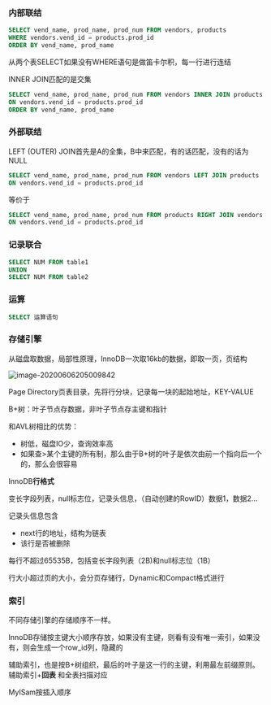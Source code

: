 ### 内部联结

```sql 
SELECT vend_name, prod_name, prod_num FROM vendors, products
WHERE vendors.vend_id = products.prod_id
ORDER BY vend_name, prod_name
```

从两个表SELECT如果没有WHERE语句是做笛卡尔积，每一行进行连结

INNER JOIN匹配的是交集

```sql
SELECT vend_name, prod_name, prod_num FROM vendors INNER JOIN products
ON vendors.vend_id = products.prod_id
ORDER BY vend_name, prod_name
```

### 外部联结

LEFT (OUTER) JOIN首先是A的全集，B中来匹配，有的话匹配，没有的话为NULL

```sql
SELECT vend_name, prod_name, prod_num FROM vendors LEFT JOIN products
ON vendors.vend_id = products.prod_id
```

等价于

```sql
SELECT vend_name, prod_name, prod_num FROM products RIGHT JOIN vendors
ON vendors.vend_id = products.prod_id
```

### 记录联合

```sql
SELECT NUM FROM table1
UNION
SELECT NUM FROM table2
```

### 运算

```sql
SELECT 运算语句
```



### 存储引擎

从磁盘取数据，局部性原理，InnoDB一次取16kb的数据，即取一页，页结构

![image-20200606205009842](C:\Users\dht24\AppData\Roaming\Typora\typora-user-images\image-20200606205009842.png)

Page Directory页表目录，先将行分块，记录每一块的起始地址，KEY-VALUE

B+树：叶子节点存数据，非叶子节点存主键和指针

和AVL树相比的优势：

- 树低，磁盘IO少，查询效率高
- 如果查>某个主键的所有制，那么由于B+树的叶子是依次由前一个指向后一个的，那么会很容易

InnoDB**行格式**

变长字段列表，null标志位，记录头信息，（自动创建的RowID）数据1，数据2...

记录头信息包含

- next行的地址，结构为链表
- 该行是否被删除

每行不超过65535B，包括变长字段列表（2B)和null标志位（1B）

行大小超过页的大小，会分页存储行，Dynamic和Compact格式进行

### 索引

不同存储引擎的存储顺序不一样。

InnoDB存储按主键大小顺序存放，如果没有主键，则看有没有唯一索引，如果没有，则会生成一个row_id列，隐藏的

辅助索引，也是按B+树组织，最后的叶子是这一行的主键，利用最左前缀原则。辅助索引+**回表**  和全表扫描对应

MyISam按插入顺序



